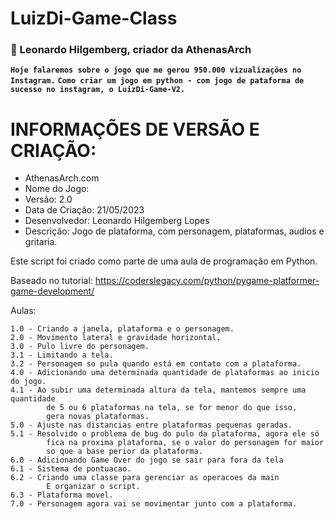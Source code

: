 # LuizDi-Game-Class

### :wolf: Leonardo Hilgemberg, criador da AthenasArch
**`Hoje falaremos sobre o jogo que me gerou 950.000 vizualizações no Instagram.`**
**`Como criar um jogo em python - com jogo de pataforma de sucesso no instagram, o LuizDi-Game-V2.`**

#

# INFORMAÇÕES DE VERSÃO E CRIAÇÃO:
- AthenasArch.com
- Nome do Jogo: <Luiz-Di Game>
- Versão: 2.0
- Data de Criação: 21/05/2023
- Desenvolvedor: Leonardo Hilgemberg Lopes
- Descrição: Jogo de plataforma, com personagem, plataformas, audios e gritaria.

Este script foi criado como parte de uma aula de programação em Python.

Baseado no tutorial: https://coderslegacy.com/python/pygame-platformer-game-development/

Aulas:

    1.0 - Criando a janela, plataforma e o personagem.
    2.0 - Movimento lateral e gravidade horizontal.
    3.0 - Pulo livre do personagem.
    3.1 - Limitando a tela.
    3.2 - Personagem so pula quando está em contato com a plataforma.
    4.0 - Adicionando uma determinada quantidade de plataformas ao inicio do jogo.
    4.1 - Ao subir uma determinada altura da tela, mantemos sempre uma quantidade 
            de 5 ou 6 plataformas na tela, se for menor do que isso,
            gera novas plataformas.
    5.0 - Ajuste nas distancias entre plataformas pequenas geradas.
    5.1 - Resolvido o problema de bug do pulo da plataforma, agora ele só 
            fica na proxima plataforma, se o valor do personagem for maior 
            so que a base perior da plataforma.
    6.0 - Adicionando Game Over do jogo se sair para fora da tela
    6.1 - Sistema de pontuacao.
    6.2 - Criando uma classe para gerenciar as operacoes da main
            E organizar o script.
    6.3 - Plataforma movel.
    7.0 - Personagem agora vai se movimentar junto com a plataforma.